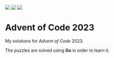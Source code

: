 ![](https://img.shields.io/badge/day%20📅-31-blue)
![](https://img.shields.io/badge/stars%20⭐-6-yellow)
![](https://img.shields.io/badge/days%20completed-3-red)

# Advent of Code 2023

My solutions for *Advent of Code* 2023.

The puzzles are solved using **Go** in order to learn it.
